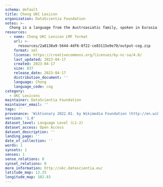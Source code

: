 ```yaml
---
schema: default
title: Chong UKC Lexicon
organization: DataScientia Foundation
notes: >-
  Chong is a language from the Austroasiatic family, spoken in Eurasia. The UKC Lexicon of Chong is represented as a lexico-semantic network. It consists of words, word senses, synsets, as well as sense-level and synset-level relationships.
resources:
  - name: Chong UKC Lexicon LMF format
    url: >-
      resources/2a8138a9-5644-4df6-8f22-ce83115e9e70/output-cog.zip
    format: xml
    license: https://creativecommons.org/licenses/by-nc-sa/4.0/
    last_updated: 2023-04-17
    created: 2023-04-17
    size: 837
    release_date: 2023-04-17
    distribution_document: ''
    language: Chong
    language_code: cog
category:
  - UKC Lexicons
maintainer: DataScientia Foundation
maintainer_email: ''
tags: ''
provenance: 'Wiktionary 2022.01. by Wikimedia Foundation (http://en.wiktionary.org); Princeton WordNet 2.1 by Princeton University (https://wordnet.princeton.edu)'
version: '1.0'
dataset_level: Language Level (L1-2)
dataset_access: Open Access
dataset_description: ''
landing_page: ''
date_of_collection: ''
words: 1
synsets: 1
senses: 1
sense_relations: 0
synset_relations: 0
more_information: http://ukc.datascientia.eu/
latitude_map: 12.25
longitude_map: 102.83
---
```


